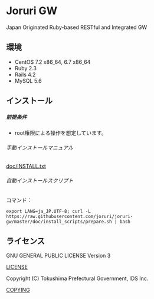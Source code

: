 Joruri GW
==========

Japan Originated Ruby-based RESTful and Integrated GW

## 環境
* CentOS 7.2 x86_64, 6.7 x86_64
* Ruby 2.3
* Rails 4.2
* MySQL 5.6

## インストール

##### 前提条件
* root権限による操作を想定しています。

###### 手動インストールマニュアル
[doc/INSTALL.txt](doc/INSTALL.txt)


###### 自動インストールスクリプト

コマンド：

    export LANG=ja_JP.UTF-8; curl -L https://raw.githubusercontent.com/joruri/joruri-gw/master/doc/install_scripts/prepare.sh | bash

## ライセンス

GNU GENERAL PUBLIC LICENSE Version 3

[LICENSE](LICENSE)

Copyright (C) Tokushima Prefectural Government, IDS Inc.

[COPYING](COPYING)
